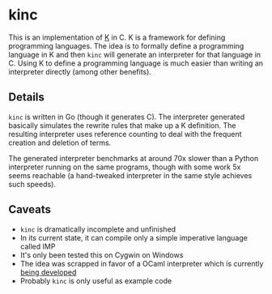 # kinc
This is an implementation of [K](http://www.kframework.org/) in C.
K is a framework for defining programming languages.
The idea is to formally define a programming language in K and then ```kinc``` will generate an interpreter for that language in C.
Using K to define a programming language is much easier than writing an interpreter directly (among other benefits).


## Details
```kinc``` is written in Go (though it generates C).
The interpreter generated basically simulates the rewrite rules that make up a K definition.
The resulting interpreter uses reference counting to deal with the frequent creation and deletion of terms.

The generated interpreter benchmarks at around 70x slower than a Python interpreter running on the same programs, though with some work 5x seems reachable (a hand-tweaked interpreter in the same style achieves such speeds).


## Caveats
* ```kinc``` is dramatically incomplete and unfinished
* In its current state, it can compile only a simple imperative language called IMP
* It's only been tested this on Cygwin on Windows
* The idea was scrapped in favor of a OCaml interpreter which is currently [being developed](https://github.com/kframework/k)
* Probably ```kinc``` is only useful as example code
